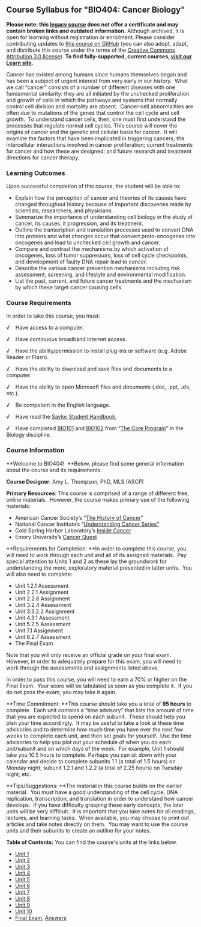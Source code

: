 Course Syllabus for "BIO404: Cancer Biology"
--------------------------------------------

**Please note: this [legacy course](https://sayloracademy.zendesk.com/hc/en-us/articles/206089967) does not offer a certificate and may contain 
broken links and outdated information.** Although archived, it is open 
for learning without registration or enrollment. Please consider contributing 
updates to [this course on GitHub](https://github.com/saylordotorg/course_bio404) 
(you can also adopt, adapt, and distribute this course under the terms of 
the [Creative Commons Attribution 3.0 license](http://creativecommons.org/licenses/by/3.0/)). **To find fully-supported, current courses, [visit our 
Learn site](https://learn.saylor.org).**

Cancer has existed among humans since humans themselves began and has
been a subject of urgent interest from very early in our history.  What
we call “cancer” consists of a number of different diseases with one
fundamental similarity: they are all initiated by the unchecked
proliferation and growth of cells in which the pathways and systems that
normally control cell division and mortality are absent.  Cancer-cell
abnormalities are often due to mutations of the genes that control the
cell cycle and cell growth.  To understand cancer cells, then, one must
first understand the processes that regulate normal cell cycles. This
course will cover the origins of cancer and the genetic and cellular
basis for cancer.  It will examine the factors that have been implicated
in triggering cancers; the intercellular interactions involved in cancer
proliferation; current treatments for cancer and how these are designed;
and future research and treatment directions for cancer therapy.

### Learning Outcomes

Upon successful completion of this course, the student will be able to:

-   Explain how the perception of cancer and theories of its causes have
    changed throughout history because of important discoveries made by
    scientists, researchers, and physicians.
-   Summarize the importance of understanding cell biology in the study
    of cancer, its causes, it progression, and its treatment.
-   Outline the transcription and translation processes used to convert
    DNA into proteins and what changes occur that convert
    proto-oncogenes into oncogenes and lead to unchecked cell growth and
    cancer.
-   Compare and contrast the mechanisms by which activation of
    oncogenes, loss of tumor suppressors, loss of cell cycle
    checkpoints, and development of faulty DNA repair lead to cancer.
-   Describe the various cancer prevention mechanisms including risk
    assessment, screening, and lifestyle and environmental
    modification.  
-   List the past, current, and future cancer treatments and the
    mechanism by which these target cancer causing cells.

### Course Requirements

In order to take this course, you must:  
  
 √    Have access to a computer.  
  
 √    Have continuous broadband internet access.  
  
 √    Have the ability/permission to install plug-ins or software (e.g.
Adobe Reader or Flash).  
  
 √    Have the ability to download and save files and documents to a
computer.  
  
 √    Have the ability to open Microsoft files and documents (.doc,
.ppt, .xls, etc.).  
  
 √    Be competent in the English language.

√    Have read the [Saylor Student
Handbook.](http://www.saylor.org/site/wp-content/uploads/2012/05/Saylor-StudentHandbook.pdf)

√    Have completed [BIO101](http://www.saylor.org/courses/bio101/) and
[BIO102](http://www.saylor.org/majors/biology/) from “[The Core
Program](http://www.saylor.org/majors/biology/)” in the Biology
discipline.

### Course Information

**Welcome to BIO404!  **Below, please find some general information
about the course and its requirements.

**Course Designer**: Amy L. Thompson, PhD, MLS (ASCP)

**Primary Resources**: This course is comprised of a range of different
free, online materials.  However, the course makes primary use of the
following materials:

-   American Cancer Society’s “[The History of
    Cancer](http://www.cancer.org/Cancer/CancerBasics/TheHistoryofCancer/the-history-of-cancer-what-is-cancer)”
-   National Cancer Institute’s “[Understanding Cancer
    Series”](http://www.cancer.gov/cancertopics/understandingcancer/cancer)
-   Cold Spring Harbor Laboratory’s [Inside
    Cancer](http://www.insidecancer.org/)
-   Emory University’s [Cancer Quest](http://www.cancerquest.org/)

**Requirements for Completion: **In order to complete this course, you
will need to work through each unit and all of its assigned materials. 
Pay special attention to Units 1 and 2 as these lay the groundwork for
understanding the more, exploratory material presented in latter units. 
You will also need to complete:

-   Unit 1.2.1 Assessment
-   Unit 2.2.1 Assignment
-   Unit 2.2.6 Assignment
-   Unit 3.2.4 Assessment
-   Unit 3.3.2.2 Assignment
-   Unit 4.3.1 Assessment
-   Unit 5.2.5 Assessment
-   Unit 7.1 Assignment
-   Unit 8.2.7 Assessment
-   The Final Exam

Note that you will only receive an official grade on your final exam. 
However, in order to adequately prepare for this exam, you will need to
work through the assessments and assignments listed above.

In order to pass this course, you will need to earn a 70% or higher on
the Final Exam.  Your score will be tabulated as soon as you complete
it.  If you do not pass the exam, you may take it again.

**Time Commitment: **This course should take you a total of **95 hours**
to complete.  Each unit contains a “time advisory” that lists the amount
of time that you are expected to spend on each subunit.  These should
help you plan your time accordingly.  It may be useful to take a look at
these time advisories and to determine how much time you have over the
next few weeks to complete each unit, and then set goals for yourself. 
Use the time advisories to help you plot out your schedule of when you
do each unit/subunit and on which days of the week.  For example, Unit 1
should take you 10.5 hours to complete. Perhaps you can sit down with
your calendar and decide to complete subunits 1.1 (a total of 1.5 hours)
on Monday night; subunit 1.2.1 and 1.2.2 (a total of 2.25 hours) on
Tuesday night; etc.

**Tips/Suggestions: **The material in this course builds on the earlier
material.  You must have a good understanding of the cell cycle, DNA
replication, transcription, and translation in order to understand how
cancer develops.  If you have difficulty grasping these early concepts,
the later units will be very difficult.  It is important that you take
notes for all readings, lectures, and learning tasks.  When available,
you may choose to print out articles and take notes directly on them. 
You may want to use the course units and their subunits to create an
outline for your notes.  

**Table of Contents:** You can find the course's units at the links below.

- [Unit 1](https://legacy.saylor.org/bio404/Unit01/)
- [Unit 2](https://legacy.saylor.org/bio404/Unit02/)
- [Unit 3](https://legacy.saylor.org/bio404/Unit03/)
- [Unit 4](https://legacy.saylor.org/bio404/Unit04/)
- [Unit 5](https://legacy.saylor.org/bio404/Unit05/)
- [Unit 6](https://legacy.saylor.org/bio404/Unit06/)
- [Unit 7](https://legacy.saylor.org/bio404/Unit07/)
- [Unit 8](https://legacy.saylor.org/bio404/Unit08/)
- [Unit 9](https://legacy.saylor.org/bio404/Unit09/)
- [Unit 10](https://legacy.saylor.org/bio404/Unit10/)
- [Final Exam](http://saylordotorg.github.io/LegacyExams/BIO/BIO404/BIO404-FinalExam.html), [Answers](http://saylordotorg.github.io/LegacyExams/BIO/BIO404/BIO404-FinalExam-Answers.html)
